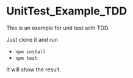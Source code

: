 # UnitTest_Example_TDD

This is an example for unit test with TDD.

Just clone it and run

- `npm install`
- `npm test`

It will show the result.
